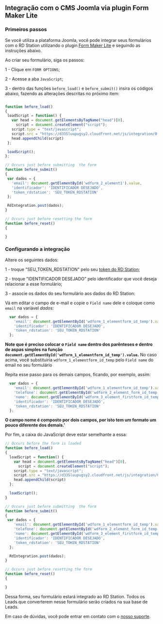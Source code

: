 ## Integração com o CMS Joomla via plugin Form Maker Lite

### Primeiros passos

Se você utiliza a plataforma Joomla, você pode integrar seus formulários com o RD Station utilizando o plugin [Form Maker Lite](http://extensions.joomla.org/extensions/contacts-and-feedback/forms/24170) e seguindo as instruções abaixo.

Ao criar seu formulário, siga os passos:

 1 - Clique em `FORM OPTIONS`;

 2 - Acesse a aba `JavaScript`;

 3 - dentro das funções `before_load()` e `before_submit()` insira os códigos abaixo, fazendo as alterações descritas no próximo item:

 ```javascript

function before_load()
{
  loadScript = function() {
    var head = document.getElementsByTagName("head")[0],
      script = document.createElement("script");
    script.type = "text/javascript";
    script.src = "https://d335luupugsy2.cloudfront.net/js/integration/0.1.0/rd-js-integration.min.js";
    head.appendChild(script)
  };

  loadScript();
};

// Occurs just before submitting  the form
function before_submit()
{
  var dados = {
    'email': document.getElementById('wdform_2_element1').value,
    'identificador': 'IDENTIFICADOR DESEJADO',
    'token_rdstation': 'SEU_TOKEN_RDSTATION'
  };

  RdIntegration.post(dados);
}

// Occurs just before resetting the form
function before_reset()
{

}
 ```

### Configurando a integração

  Altere os seguintes dados:
  
 1 - troque "SEU_TOKEN_RDSTATION" pelo seu [token do RD Station](https://rdstation.com.br/integracoes);

 2 - troque "IDENTIFICADOR DESEJADO" pelo identificador que você deseja relacionar a esse formulário;

 3 - associe os dados do seu formulário aos dados do RD Station:
 
 Vá em editar o campo de e-mail e copie o `Field name` dele e coloque como `email` na variável *dados*:

```javascript
  var dados = {
    'email': document.getElementById('wdform_1_elementform_id_temp').value,
    'identificador': 'IDENTIFICADOR DESEJADO',
    'token_rdstation': 'SEU_TOKEN_RDSTATION'
  };
```

**Note que é preciso colocar o `Field name` dentro dos parênteses e dentro de aspas simples na função `document.getElementById('wdform_1_elementform_id_temp').value`.**
No caso acima, você substituiria `wdform_1_elementform_id_temp` pelo `Field name` do email no seu formulário

Repita esse passo para os demais campos, ficando, por exemplo, assim:

```javascript
  var dados = {
    'email': document.getElementById('wdform_1_elementform_id_temp').value,
    'telefone': document.getElementById('wdform_2_element_form_id_temp').value,
    'nome': document.getElementById('wdform_3_element_firstform_id_temp').value + ' ' + 'document.getElementById('wdform_3_element_lastform_id_temp').value,
    'identificador': 'IDENTIFICADOR DESEJADO',
    'token_rdstation': 'SEU_TOKEN_RDSTATION'
  };
```

**O campo nome é composto por dois campos, por isto tem um formato um pouco diferente dos demais.'**

Por fim, a caixa do JavaScript deve estar semelhante a essa:

```javascript
// Occurs before the form is loaded
function before_load()
{
  loadScript = function() {
    var head = document.getElementsByTagName("head")[0],
      script = document.createElement("script");
    script.type = "text/javascript";
    script.src = "https://d335luupugsy2.cloudfront.net/js/integration/0.1.0/rd-js-integration.min.js";
    head.appendChild(script)
  };

  loadScript();
}

// Occurs just before submitting  the form
function before_submit()
{
 var dados = {
    'email': document.getElementById('wdform_1_elementform_id_temp').value,
    'telefone': document.getElementById('wdform_2_element_form_id_temp').value,
    'nome': document.getElementById('wdform_3_element_firstform_id_temp').value + ' ' + 'document.getElementById('wdform_3_element_lastform_id_temp').value,
    'identificador': 'IDENTIFICADOR DESEJADO',
    'token_rdstation': 'SEU_TOKEN_RDSTATION'
  };

  RdIntegration.post(dados);
}

// Occurs just before resetting the form
function before_reset()
{

}
```

Dessa forma, seu formulário estará integrado ao RD Station. Todos os Leads que converterem nesse formulário serão criados na sua base de Leads.

Em caso de dúvidas, você pode entrar em contato com o [nosso suporte](http://ajuda.rdstation.com.br/hc/pt-br/requests/new).
